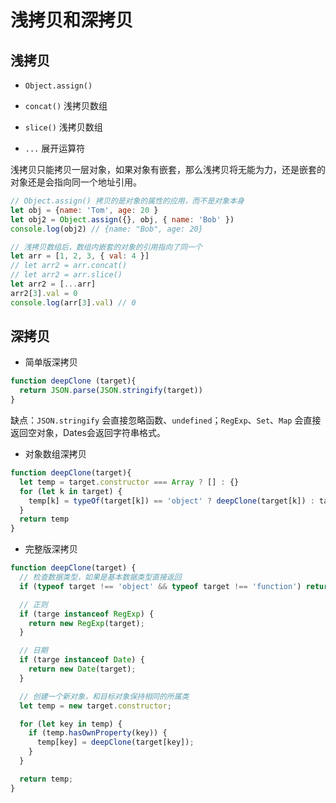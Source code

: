 # 浅拷贝和深拷贝

## 浅拷贝

+ `Object.assign()`

+ `concat()` 浅拷贝数组

+ `slice()` 浅拷贝数组

+ `...` 展开运算符

浅拷贝只能拷贝一层对象，如果对象有嵌套，那么浅拷贝将无能为力，还是嵌套的对象还是会指向同一个地址引用。

```js
// Object.assign() 拷贝的是对象的属性的应用，而不是对象本身
let obj = {name: 'Tom', age: 20 }
let obj2 = Object.assign({}, obj, { name: 'Bob' })
console.log(obj2) // {name: "Bob", age: 20}

// 浅拷贝数组后，数组内嵌套的对象的引用指向了同一个
let arr = [1, 2, 3, { val: 4 }]
// let arr2 = arr.concat()
// let arr2 = arr.slice()
let arr2 = [...arr]
arr2[3].val = 0
console.log(arr[3].val) // 0
```

## 深拷贝

+ 简单版深拷贝

```js
function deepClone (target){
  return JSON.parse(JSON.stringify(target))
}
```

缺点：`JSON.stringify` 会直接忽略函数、`undefined`；`RegExp`、`Set`、`Map` 会直接返回空对象，Dates会返回字符串格式。

+ 对象数组深拷贝

```js
function deepClone(target){
  let temp = target.constructor === Array ? [] : {}
  for (let k in target) {
    temp[k] = typeOf(target[k]) == 'object' ? deepClone(target[k]) : target[k]
  }
  return temp
}
```

+ 完整版深拷贝

```js
function deepClone(target) {
  // 检查数据类型，如果是基本数据类型直接返回
  if (typeof target !== 'object' && typeof target !== 'function') return target;

  // 正则
  if (targe instanceof RegExp) {
    return new RegExp(target);
  }

  // 日期
  if (targe instanceof Date) {
    return new Date(target);
  }

  // 创建一个新对象，和目标对象保持相同的所属类
  let temp = new target.constructor;

  for (let key in temp) {
    if (temp.hasOwnProperty(key)) {
      temp[key] = deepClone(target[key]);
    }
  }

  return temp;
}
```
